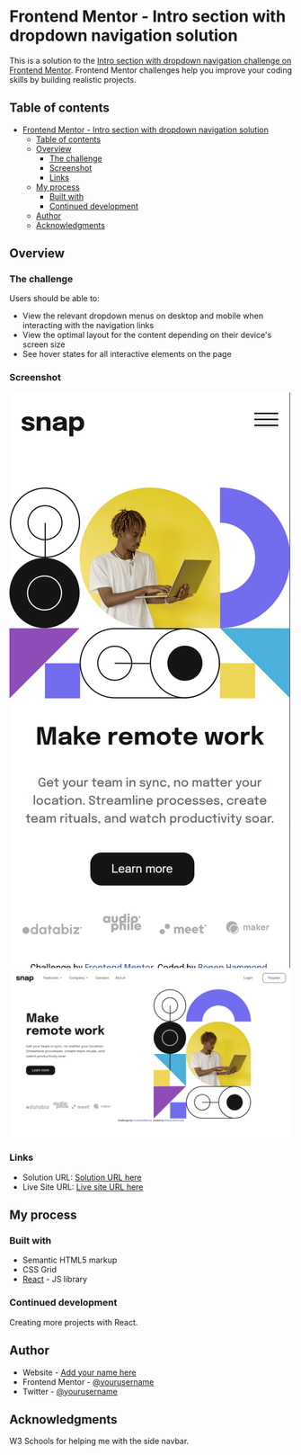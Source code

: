 # Frontend Mentor - Intro section with dropdown navigation solution

This is a solution to the [Intro section with dropdown navigation challenge on Frontend Mentor](https://www.frontendmentor.io/challenges/intro-section-with-dropdown-navigation-ryaPetHE5). Frontend Mentor challenges help you improve your coding skills by building realistic projects.

## Table of contents

- [Frontend Mentor - Intro section with dropdown navigation solution](#frontend-mentor---intro-section-with-dropdown-navigation-solution)
  - [Table of contents](#table-of-contents)
  - [Overview](#overview)
    - [The challenge](#the-challenge)
    - [Screenshot](#screenshot)
    - [Links](#links)
  - [My process](#my-process)
    - [Built with](#built-with)
    - [Continued development](#continued-development)
  - [Author](#author)
  - [Acknowledgments](#acknowledgments)

## Overview

### The challenge

Users should be able to:

- View the relevant dropdown menus on desktop and mobile when interacting with the navigation links
- View the optimal layout for the content depending on their device's screen size
- See hover states for all interactive elements on the page

### Screenshot

![](./screenshot_1.png)
![](./screenshot_2.png)

### Links

- Solution URL: [Solution URL here](https://www.frontendmentor.io/solutions/intro-section-with-dropdown-navigation-AdqCo8NHYI)
- Live Site URL: [Live site URL here](https://intro-section-dropdown-omega.vercel.app/)

## My process

### Built with

- Semantic HTML5 markup
- CSS Grid
- [React](https://reactjs.org/) - JS library

### Continued development

Creating more projects with React.

## Author

- Website - [Add your name here](https://ronenhammond.netlify.app/)
- Frontend Mentor - [@yourusername](https://www.frontendmentor.io/profile/RonenTGreat)
- Twitter - [@yourusername](https://twitter.com/Ronen_T_G)

## Acknowledgments

W3 Schools for helping me with the side navbar.
